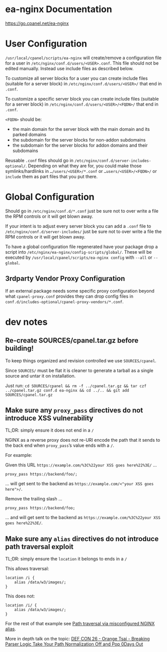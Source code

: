 # ea-nginx Documentation

https://go.cpanel.net/ea-nginx

# User Configuration

`/usr/local/cpanel/scripts/ea-nginx` will create/remove a configuration file for a user in `/etc/nginx/conf.d/users/<USER>.conf`. This file should not be edited manually. Instead use include files as described below.

To customize all server blocks for a user you can create include files (suitable for a server block) in `/etc/nginx/conf.d/users/<USER>/` that end in `.conf`.

To customize a specific server block you can create include files (suitable for a server block) in `/etc/nginx/conf.d/users/<USER>/<FQDN>/` that end in `.conf`.

`<FQDN>` should be:

* the main domain for the server block with the main domain and its parked domains
* the subdomain for the server blocks for non-addon subdomains
* the subdomain for the server blocks for addon domains and their subdomains

Reusable `.conf` files should go in `/etc/nginx/conf.d/server-includes-optional/`. Depending on what they are for, you could make those symlinks/hardlinks in `…/users/<USER>/*.conf` or `…users/<USER>/<FQDN>/` or `include` them as part files that you put there.

# Global Configuration

Should go in `/etc/nginx/conf.d/*.conf` just be sure not to over write a file the RPM controls or it will get blown away.

If your intent is to adjust every server block you can add a `.conf` file to `/etc/nginx/conf.d/server-includes/` just be sure not to over write a file the RPM controls or it will get blown away.

To have a global configuration file regenerated have your package drop a script into `/etc/nginx/ea-nginx/config-scripts/global/`. These will be executed by `/usr/local/cpanel/scripts/ea-nginx config` with `--all` or `--global`.

## 3rdparty Vendor Proxy Configuration

If an external package needs some specific proxy configuration beyond what `cpanel-proxy.conf` provides they can drop config files in `conf.d/includes-optional/cpanel-proxy-vendors/*.conf`.

# dev notes

## Re-create SOURCES/cpanel.tar.gz before building!

To keep things organized and revision controlled we use `SOURCES/cpanel`.

Since `SOURCES/` must be flat it is cleaner to generate a tarball as a single source and untar it on installation.

Just run: `cd SOURCES/cpanel && rm -f ../cpanel.tar.gz && tar czf ../cpanel.tar.gz conf.d ea-nginx && cd ../.. && git add SOURCES/cpanel.tar.gz`

## Make sure any `proxy_pass` directives do not introduce XSS vulnerability

TL;DR: simply ensure it does not end in a `/`

NGINX as a reverse proxy does not re-URI encode the path that it sends to the back end when `proxy_pass`’s value ends with a `/`.

For example:

Given this URL `https://example.com/%3C%22your XSS goes here%22%3E/` …

```
proxy_pass https://backend/foo/;
```

… will get sent to the backend as `https://example.com/<"your XSS goes here">/`.

Remove the trailing slash …

```
proxy_pass https://backend/foo;
```

… and will get sent to the backend as `https://example.com/%3C%22your XSS goes here%22%3E/`.

## Make sure any `alias` directives do not introduce path traversal exploit

TL;DR: simply ensure the `location` it belongs to ends in a `/`

This allows traversal:

```
location /i {
    alias /data/w3/images/;
}
```

This does not:

```
location /i/ {
    alias /data/w3/images/;
}
```

For the rest of that example see [Path traversal via misconfigured NGINX alias](https://www.acunetix.com/vulnerabilities/web/path-traversal-via-misconfigured-nginx-alias/).

More in depth talk on the topic: [DEF CON 26 - Orange Tsai - Breaking Parser Logic Take Your Path Normalization Off and Pop 0Days Out](https://youtu.be/28xWcRegncw)
